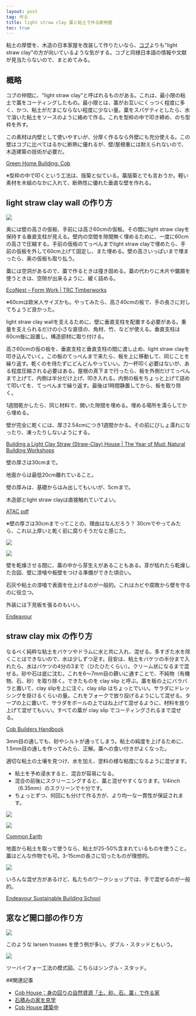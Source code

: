 ```yaml
---
layout: post
tag: 作る
title: light straw clay 藁と粘土で作る断熱壁
toc: true
---
```

<p>粘土の厚壁を、木造の日本家屋を改装して作りたいなら、<a href="http://kobapan.com/blog/2017/09/30/cob-house.html">コブ</a>よりも"light straw clay"の方が向いているような気がする。コブと同様日本語の情報や文献が見当たらないので、まとめてみる。</p>

<h2>概略</h2>
<div class="quote">
<p>コブの仲間に、"light straw clay"と呼ばれるものがある。これは、最小限の粘土で藁をコーティングしたもの。最小限とは、藁がお互いにくっつく程度に多く、かつ、粘土がだまにならない程度に少ない量。藁をスパゲティとしたら、水で溶いた粘土をソースのように絡めて作る。これを型枠の中で叩き締め、のち型枠を外す。</p>
<p>この素材は内壁として使いやすいが、分厚く作るなら外壁にも充分使える。この壁はコブに比べてはるかに断熱に優れるが、壁/屋根重には耐えられないので、木造建築の技術が必要だ。</p>
<p><a href="http://www.greenhomebuilding.com/cob.htm" target="_blank">Green Home Building: Cob</a></p>
</div>

<p>※型枠の中で叩くという工法は、版築と似ている。藁版築とでも言おうか。軽い素材を木組のなかに入れて、断熱性に優れた垂直な壁を作れる。</p>

<h2>light straw clay wall の作り方</h2>

<div class="quote">
  <p><img src="https://kobapan.com/f/38008868156_d7230095b3.jpg"></p>
  <p>奥には壁の高さの仮板、手前には高さ60cmの仮板。その間にlight straw clayを保持する垂直支柱が見える。壁内の空間を隙間無く埋めるために、一度に60cmの高さで圧縮する。手前の仮板のてっぺんまでlight straw clayで埋めたら、手前の仮板を外して60cm上げて固定し、また埋める。壁の高さいっぱいまで埋まったら、奥の仮板も取り払う。</p>
  <p>藁には空洞があるので、藁で作るときは撞き固める。藁の代わりに木片や鋸屑を使うときは、空隙が出来るように、緩く詰める。</p>
  <p><a href="http://trctimberworks.com/2010/08/16/econest-form-work/#more-988" target="_blank">EcoNest – Form Work | TRC Timberworks</a></p>
</div>

<p>※60cmは欧米人サイズかも。やってみたら、高さ40cmの板で、手の長さに対してちょうど良かった。</p>


<div class="quote">
  <p>light straw clay wallを支えるために、壁に垂直支柱を配置する必要がある。重量を支えられるだけの小さな直径の、角材、竹、などが使える。垂直支柱は60cm毎に設置し、構造部材に取り付ける。</p>
  <p>高さ60cmの仮の板を、垂直支柱と垂直支柱の間に渡し止め、light straw clayを叩き込んでいく。この板のてっぺんまで来たら、板を上に移動して、同じことを繰り返す。乾くのを待たずにどんどんやっていい。力一杯叩く必要はないが、ある程度圧縮される必要はある。屋根の真下まで行ったら、板を外側だけてっぺんまで上げて、内側は半分だけ上げ、叩き入れる。内側の板をちょっと上げて詰めて叩いてを、てっぺんまで繰り返す。最後は1時間静置してから、板を取り除く。</p>
  <p>1週間乾かしたら、同じ材料で、開いた隙間を埋める。埋める場所を濡らしてから埋める。</p>
  <p>壁が完全に乾くには、厚さ2.54cmにつき1週間かかる。その前にびしょ濡れになったり、凍ったりしないようにする。</p>
  <p><a href="http://www.theyearofmud.com/2012/03/01/light-clay-straw-house/" target="_blank">Building a Light Clay Straw (Straw-Clay) House | The Year of Mud: Natural Building Workshops</a></p>
</div>

<div class="quote">
  <p>壁の厚さは30cmまで。</p>
  <p>地面からは最低20cm離れていること。</p>
  <p>壁の厚みは、基礎からはみ出してもいいが、5cmまで。</p>
  <p>木造部とlight straw clayは直接触れていてよい。</p>
  <p><a href="https://www.portlandoregon.gov/bds/48661?a=316538">ATAC pdf</a></p>
</div>

<p>※壁の厚さは30cmまでってことの、理由はなんだろう？ 30cmでやってみたら、これ以上厚いと乾く前に腐りそうだなと感じた。</p>

<div class="quote">
  <p><img src="https://kobapan.com/f/38795489332_286af4eab1.jpg"></p>
  <p><img src="https://kobapan.com/f/26772941628_dcea4b5fe6.jpg"></p>
  <p>壁を乾燥させる間に、藁の中から芽生えがあることもある。芽が枯れたら乾燥した合図、壁に漆喰や板壁をつける準備ができた頃合い。</p>
  <p>石灰や粘土の漆喰で表面を仕上げるのが一般的。これはカビや腐敗から壁を守るのに役立つ。</p>
  <p>外装には下見板を張るのもいい。</p>
  <p><a href="http://endeavourcentre.org/2016/04/light-clay-straw-insulation/" target="_blank">Endeavour</a></p>
</div>



<h2>straw clay mix の作り方</h2>
<div class="quote">
  <p>なるべく純粋な粘土をバケツやドラムに水と共に入れ、混ぜる。多すぎた水を除くことはできないので、水は少しずつ足す。目安は、粘土をバケツの半分まで入れたら、水はバケツの4分の3まで（ひたひたくらい）。クリーム状になるまで混ぜる。砂や石は底に沈む。これを6～7mm目の篩いに通すことで、不純物（有機物、石、砂）を取り除く。できたものを clay slip と呼ぶ。藁を板の上にバラバラと置いて、clay slipを上に注ぐ。clay slip はちょっとでいい。サラダにドレッシングを掛けるくらいの量。これをフォークで放り投げるようにして混ぜる。タープの上に置いて、サラダをボールの上ではね上げて混ぜるように、材料を放り上げて混ぜてもいい。すべての藁が clay slip でコーティングされるまで混ぜる。</p>
  <p><a href="https://amzn.to/2UpAMM4">Cob Builders Handbook</a></p>
</div>

<p>3mm目の通しでも、砂やシルトが通ってしまう。粘土の純度を上げるために、1.5mm目の通しを作ってみたら、正解。藁への食い付きがよくなった。</p>

<div class="quote">
 <p>適切な粘土の土壌を見つけ、水を加え、塗料の様な粘度になるように混ぜます。</p>
 <ul>
     <li>粘土を予め浸水すると、混合が容易になる。</li>
     <li>混合の前後にスクリーニングすると、藁と混ぜやすくなります。1/4inch（6.35mm）のスクリーンで十分です。</li>
     <li>ちょっとずつ、何回にも分けて作る方が、より均一な一貫性が保証されます。</li>
  </ul>
  <p><img src="https://kobapan.com/f/38837994600_8f11aaabeb.jpg"></p>
  <p><img src="https://kobapan.com/f/39752032775_d77d7fb63c.jpg"></p>
  <p><a href="http://commonearth.builders/light-straw-clay-workshop-2/" target="_blank">Common Earth</a></p>
</div>

<div class="quote">
  <p>地面から粘土を取って使うなら、粘土が25-50%含まれているものを使うこと。藁はどんな作物でも可。3-15cmの長さに切ったものが理想的。</p>
  <p><img src="https://kobapan.com/f/40644435751_fed8de3f99.jpg"></p>
  <p>いろんな混ぜ方があるけど、私たちのワークショップでは、手で混ぜるのが一般的。</p>
  <p><a href="http://endeavourcentre.org/2016/04/light-clay-straw-insulation/">Endeavour Sustainable Building School</a></p>
</div>


<h2>窓など開口部の作り方</h2>
<div class="img-box">
  <p><img src="https://kobapan.com/f/38794196662_55730fd104.jpg"></p>
  <p>このような larsen trusses を使う例が多い。ダブル・スタッドともいう。</p>
</div>
<div class="img-box">
  <p><img src="https://kobapan.com/f/27048879119_9672e0aab2.jpg"></p>
  <p>ツーバイフォー工法の模式図。こちらはシングル・スタッド。</p>
</div>

##関連記事
- [Cob House：身の回りの自然資源「土、砂、石、藁」で作る家](http://kobapan.com/blog/2017/09/30/cob-house.html)
- [石積みの家を見学](http://kobapan.com/blog/2017/03/13/ishidumi.html)
- [Cob House 建築中](http://kobapan.com/blog/2018/03/24/kenchiku.html)
